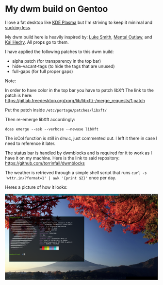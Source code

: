 # My dwm build on Gentoo

I love a fat desktop like [KDE Plasma](https://kde.org/plasma-desktop/) but I'm striving to keep it minimal and [sucking less](https://suckless.org/philosophy/).

My dwm build here is heavily inspired by: [Luke Smith](https://github.com/LukeSmithxyz), [Mental Outlaw](https://github.com/MentalOutlaw), and [Kai Hedry](https://github.com/kaihendry). All props go to them.

I have applied the following patches to this dwm build:

* alpha patch (for transparency in the top bar)
* hide-vacant-tags (to hide the tags that are unused)
* full-gaps (for full proper gaps)

Note: 

In order to have color in the top bar you have to patch libXft
The link to the patch is here:
https://gitlab.freedesktop.org/xorg/lib/libxft/-/merge_requests/1.patch

Put the patch inside `/etc/portage/patches/libxft/`

Then re-emerge libXft accordingly:

`doas emerge --ask --verbose --newuse libXft`


The isCol function is still in drw.c, just commented out. I left it there in case I need to reference it later.

The status bar is handled by dwmblocks and is required for it to work as I have it on my machine. Here is the link to said repository: https://github.com/torrinfail/dwmblocks

The weather is retrieved through a simple shell script that runs `curl -s 'wttr.in/?format=1' | awk '{print $2}'` once per day. 

Heres a picture of how it looks:

![](./2022-08-27_02-15.png)

